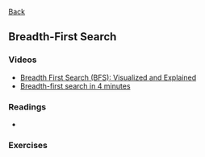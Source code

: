[Back](../README.md)
## Breadth-First Search
### Videos 
* [Breadth First Search (BFS): Visualized and Explained](https://www.youtube.com/watch?v=xlVX7dXLS64&t=45s)
* [Breadth-first search in 4 minutes](https://www.youtube.com/watch?v=HZ5YTanv5QE)

### Readings
* 

### Exercises